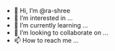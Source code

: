 - 👋 Hi, I’m @ra-shree
- 👀 I’m interested in ...
- 🌱 I’m currently learning ...
- 💞️ I’m looking to collaborate on ...
- 📫 How to reach me ...

<!---
ra-shree/ra-shree is a ✨ special ✨ repository because its `README.md` (this file) appears on your GitHub profile.
You can click the Preview link to take a look at your changes.
--->
